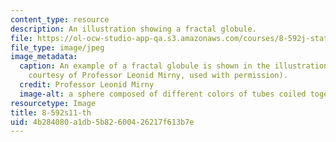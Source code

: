 ```yaml
---
content_type: resource
description: An illustration showing a fractal globule.
file: https://ol-ocw-studio-app-qa.s3.amazonaws.com/courses/8-592j-statistical-physics-in-biology-spring-2011/4b284080a1db5b82600426217f613b7e_8-592s11-th.jpg
file_type: image/jpeg
image_metadata:
  caption: An example of a fractal globule is shown in the illustration above (Image
    courtesy of Professor Leonid Mirny, used with permission).
  credit: Professor Leonid Mirny
  image-alt: a sphere composed of different colors of tubes coiled together.
resourcetype: Image
title: 8-592s11-th
uid: 4b284080-a1db-5b82-6004-26217f613b7e
---
```

